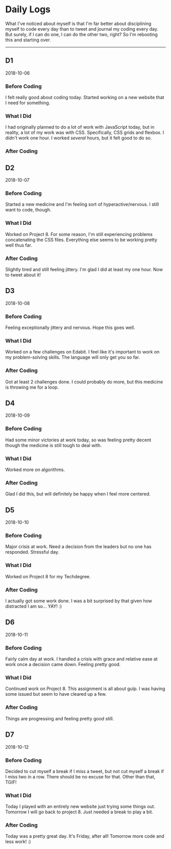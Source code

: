 # Daily Logs

What I've noticed about myself is that I'm far better about disciplining myself to code every day
than to tweet and journal my coding every day. But surely, if I can do one, I can do the other two, right?
So I'm rebooting this and starting over.

---

## D1

2018-10-06

### Before Coding

I felt really good about coding today. Started working on a new website that I need for something.

### What I Did

I had originally planned to do a lot of work with JavaScript today, but in reality, a lot of my work
was with CSS. Specifically, CSS grids and flexbox. I didn't work one hour. I worked *several* hours,
but it felt good to do so.

### After Coding

## D2

2018-10-07

### Before Coding

Started a new medicine and I'm feeling sort of hyperactive/nervous. I still want to code, though.

### What I Did

Worked on Project 8. For some reason, I'm still experiencing problems concatenating the CSS files. Everything
else seems to be working pretty well thus far.

### After Coding

Slightly tired and still feeling jittery. I'm glad I did at least my one hour. Now to tweet about it!

## D3

2018-10-08

### Before Coding

Feeling exceptionally jittery and nervous. Hope this goes well.

### What I Did

Worked on a few challenges on Edabit. I feel like it's important to work on my problem-solving
skills. The language will only get you so far.

### After Coding

Got at least 2 challenges done. I could probably do more, but this medicine is throwing me for a loop.

## D4

2018-10-09

### Before Coding

Had some minor victories at work today, so was feeling pretty decent though the medicine is still tough to deal with.

### What I Did

Worked more on algorithms.

### After Coding

Glad I did this, but will definitely be happy when I feel more centered.

## D5

2018-10-10

### Before Coding

Major crisis at work. Need a decision from the leaders but no one has responded. Stressful day.

### What I Did

Worked on Project 8 for my Techdegree.

### After Coding

I actually got some work done. I was a bit surprised by that given how distracted I am so... YAY! :)

## D6

2018-10-11

### Before Coding

Fairly calm day at work. I handled a crisis with grace and relative ease at work once a decision came down. Feeling pretty good.

### What I Did

Continued work on Project 8. This assignment is all about gulp. I was having some issued but seem to have cleared up a few.

### After Coding

Things are progressing and feeling pretty good still.

## D7

2018-10-12

### Before Coding

Decided to cut myself a break if I miss a tweet, but not cut myself a break if I miss two in a row. There should be no excuse for that. Other than that, TGIF!

### What I Did

Today I played with an entirely new website just trying some things out. Tomorrow I will go back to project 8. Just needed a break to play a bit.

### After Coding

Today was a pretty great day. It's Friday, after all! Tomorrow more code and less work! :)
